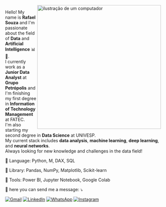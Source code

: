 <img src="https://raw.githubusercontent.com/MicaelliMedeiros/micaellimedeiros/master/image/computer-illustration.png" alt="ilustração de um computador" min-width="400px" max-width="400px" width="400px" align="right">

<p align="left"> 
  Hello! My name is <strong>Rafael Souza</strong> and I'm passionate about the field of <strong>Data</strong> and <strong>Artificial Intelligence</strong> 📊🎲.<br>
  I currently work as a <strong>Junior Data Analyst</strong> at <strong>Grupo Petrópolis</strong> and I'm finishing my first degree in <strong>Information of Technology Management</strong> at FATEC.<br>
  I'm also starting my second degree in <strong>Data Science</strong> at UNIVESP.<br>
  My current stack includes <strong>data analysis</strong>, <strong>machine learning</strong>, <strong>deep learning</strong>, and <strong>neural networks</strong>.<br>
  Always looking for new knowledge and challenges in the data field!
</p>



<p align="left">
  🦄 Language: Python, M, DAX, SQL 
</p>
<p align="left">
📖 Library: Pandas, NumPy, Matplotlib, Scikit-learn
</p>
<p align="left">
  💼 Tools: Power BI, Jupyter Notebook, Google Colab
</p>

<p align="left">
  💌 here you can send me a message: ⤵️
</p>

<p align="left">
  <a href="#" title="Gmail">
  <img src="https://img.shields.io/badge/-Gmail-FF0000?style=flat-square&labelColor=FF0000&logo=gmail&logoColor=white&link=https://mail.google.com/mail/u/0/#inbox" alt="Gmail"/></a>
  <a href="#" title="LinkedIn">
  <img src="https://img.shields.io/badge/-Linkedin-0e76a8?style=flat-square&logo=Linkedin&logoColor=white&link=LINK-DO-SEU-LINKEDIN" alt="LinkedIn"/></a>
  <a href="#" title="WhatsApp">
  <img src="https://img.shields.io/badge/-WhatsApp-25d366?style=flat-square&labelColor=25d366&logo=whatsapp&logoColor=white&link=API-DO-SEU-WHATSAPP" alt="WhatsApp"/></a>
  <a href="#" title="Instagram">
  <img src="https://img.shields.io/badge/-Instagram-DF0174?style=flat-square&labelColor=DF0174&logo=instagram&logoColor=white&link=LINK-DO-SEU-INSTAGRAM" alt="Instagram"/></a>
</p>
